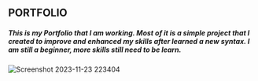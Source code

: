 <h2>PORTFOLIO</h2>
<h5>This is my Portfolio that I am working. Most of it is a simple project that I created to improve and enhanced my skills after learned a new syntax. I am still a beginner, more skills still need to be learn.</h5>

![Screenshot 2023-11-23 223404](https://github.com/heykeyme/ProjectCpp/assets/149401136/617a5f92-8d07-40a7-8193-2c2f5b803c7c)

